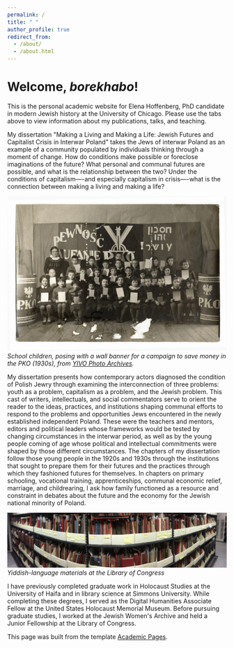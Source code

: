 ```yaml
---
permalink: /
title: " "
author_profile: true
redirect_from: 
  - /about/
  - /about.html
---
```



Welcome, *borekhabo*!
======
This is the personal academic website for Elena Hoffenberg, PhD candidate in modern Jewish history at the University of Chicago. Please use the tabs above to view information about my publications, talks, and teaching. 

My dissertation "Making a Living and Making a Life: Jewish Futures and Capitalist Crisis in Interwar Poland" takes the Jews of interwar Poland as an example of a community populated by individuals thinking through a moment of change. How do conditions make possible or foreclose imaginations of the future? What personal and communal futures are possible, and what is the relationship between the two? Under the conditions of capitalism—-and especially capitalism in crisis—-what is the connection between making a living and making a life? 

![Class of children stand in front of banner with Polish and Hebrew](https://github.com/elehoff/elehoff.github.io/blob/d3e1182567ae59699b2f6303b169a3d8b6e15851/images/yarg120po6736.jpg)
*School children, posing with a wall banner for a campaign to save money in the PKO (1930s), from [YIVO Photo Archives](http://polishjews.yivoarchives.org/archive/index.php?p=collections/controlcard&id=20742).*

My dissertation presents how contemporary actors diagnosed the condition of Polish Jewry through examining the interconnection of three problems: youth as a problem, capitalism as a problem, and the Jewish problem. This cast of writers, intellectuals, and social commentators serve to orient the reader to the ideas, practices, and institutions shaping communal efforts to respond to the problems and opportunities Jews encountered in the newly established independent Poland. These were the teachers and mentors, editors and political leaders whose frameworks would be tested by changing circumstances in the interwar period, as well as by the young people coming of age whose political and intellectual commitments were shaped by those different circumstances. The chapters of my dissertation follow those young people in the 1920s and 1930s through the institutions that sought to prepare them for their futures and the practices through which they fashioned futures for themselves. In chapters on primary schooling, vocational training, apprenticeships, communal economic relief, marriage, and childrearing, I ask how family functioned as a resource and constraint in debates about the future and the economy for the Jewish national minority of Poland.

![Pamphlets and books in boxes on metal shelves](https://github.com/elehoff/elehoff.github.io/blob/d3e1182567ae59699b2f6303b169a3d8b6e15851/images/banner.jpg)
*Yiddish-language materials at the Library of Congress*

I have previously completed graduate work in Holocaust Studies at the University of Haifa and in library science at Simmons University. While completing these degrees, I served as the Digital Humanities Associate Fellow at the United States Holocaust Memorial Museum. Before pursuing graduate studies, I worked at the Jewish Women's Archive and held a Junior Fellowship at the Library of Congress.

This page was built from the template [Academic Pages](https://academicpages.github.io/markdown/).
